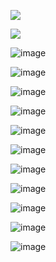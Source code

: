 

![](https://github.com/HaijunMa/Galaxy-invasion/raw/master/image/1.jpg)

![](https://github.com/HaijunMa/Galaxy-invasion/raw/master/image/2.jpg)

![image](https://github.com/HaijunMa/Galaxy-invasion/raw/master/image/3.jpg)

![image](https://github.com/HaijunMa/Galaxy-invasion/raw/master/image/4.jpg)

![image](https://github.com/HaijunMa/Galaxy-invasion/raw/master/image/5.jpg)

![image](https://github.com/HaijunMa/Galaxy-invasion/raw/master/image/12.jpg)

![image](https://github.com/HaijunMa/Galaxy-invasion/raw/master/image/10.jpg)

![image](https://github.com/HaijunMa/Galaxy-invasion/raw/master/image/11.jpg)

![image](https://github.com/HaijunMa/Galaxy-invasion/raw/master/image/6.jpg)

![image](https://github.com/HaijunMa/Galaxy-invasion/raw/master/image/8.jpg)

![image](https://github.com/HaijunMa/Galaxy-invasion/raw/master/image/7.jpg)

![image](https://github.com/HaijunMa/Galaxy-invasion/raw/master/image/win.jpg)

![image](https://github.com/HaijunMa/Galaxy-invasion/raw/master/image/lose.jpg)
